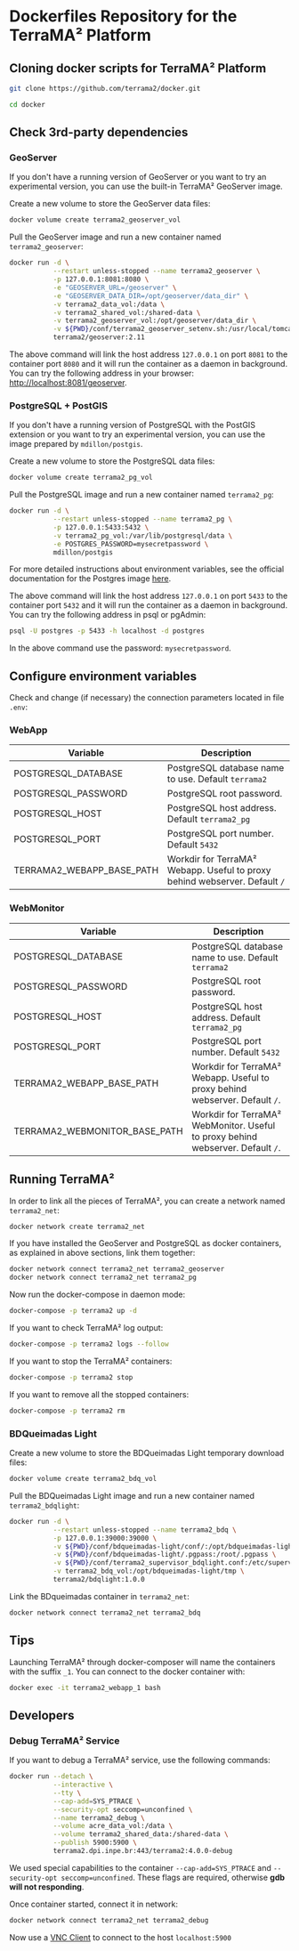 # Dockerfiles Repository for the TerraMA² Platform

## Cloning docker scripts for  TerraMA² Platform

```bash
git clone https://github.com/terrama2/docker.git
```

```bash
cd docker
```

## Check 3rd-party dependencies

### GeoServer

If you don't have a running version of GeoServer or you want to try an experimental version, you can use the built-in TerraMA² GeoServer image.

Create a new volume to store the GeoServer data files:

```bash
docker volume create terrama2_geoserver_vol
```

Pull the GeoServer image and run a new container named `terrama2_geoserver`:

```bash
docker run -d \
           --restart unless-stopped --name terrama2_geoserver \
           -p 127.0.0.1:8081:8080 \
           -e "GEOSERVER_URL=/geoserver" \
           -e "GEOSERVER_DATA_DIR=/opt/geoserver/data_dir" \
           -v terrama2_data_vol:/data \
           -v terrama2_shared_vol:/shared-data \
           -v terrama2_geoserver_vol:/opt/geoserver/data_dir \
           -v ${PWD}/conf/terrama2_geoserver_setenv.sh:/usr/local/tomcat/bin/setenv.sh \
           terrama2/geoserver:2.11
```

The above command will link the host address `127.0.0.1` on port `8081` to the container port `8080` and it will run the container as a daemon in background. You can try the following address in your browser: [http://localhost:8081/geoserver](http://localhost:8081/geoserver).

### PostgreSQL + PostGIS

If you don't have a running version of PostgreSQL with the PostGIS extension or you want to try an experimental version, you can use the image prepared by `mdillon/postgis`.

Create a new volume to store the PostgreSQL data files:

```bash
docker volume create terrama2_pg_vol
```

Pull the PostgreSQL image and run a new container named `terrama2_pg`:

```bash
docker run -d \
           --restart unless-stopped --name terrama2_pg \
           -p 127.0.0.1:5433:5432 \
           -v terrama2_pg_vol:/var/lib/postgresql/data \
           -e POSTGRES_PASSWORD=mysecretpassword \
           mdillon/postgis
```

For more detailed instructions about environment variables, see the official documentation for the Postgres image [here](https://hub.docker.com/_/postgres/).

The above command will link the host address `127.0.0.1` on port `5433` to the container port `5432` and it will run the container as a daemon in background. You can try the following address in psql or pgAdmin:

```bash
psql -U postgres -p 5433 -h localhost -d postgres
```

In the above command use the password: `mysecretpassword`.

## Configure environment variables

Check and change (if necessary) the connection parameters located in file `.env`:

### WebApp

| Variable | Description |
|----------|-------------|
| POSTGRESQL_DATABASE | PostgreSQL database name to use. Default `terrama2` |
POSTGRESQL_PASSWORD | PostgreSQL root password. |
POSTGRESQL_HOST | PostgreSQL host address. Default `terrama2_pg` |
POSTGRESQL_PORT | PostgreSQL port number. Default `5432` |
TERRAMA2_WEBAPP_BASE_PATH | Workdir for TerraMA² Webapp. Useful to proxy behind webserver. Default `/` |

### WebMonitor

| Variable | Description |
|----------|-------------|
| POSTGRESQL_DATABASE | PostgreSQL database name to use. Default `terrama2` |
POSTGRESQL_PASSWORD | PostgreSQL root password. |
POSTGRESQL_HOST | PostgreSQL host address. Default `terrama2_pg` |
POSTGRESQL_PORT | PostgreSQL port number. Default `5432` |
TERRAMA2_WEBAPP_BASE_PATH | Workdir for TerraMA² Webapp. Useful to proxy behind webserver. Default `/`. |
| TERRAMA2_WEBMONITOR_BASE_PATH | Workdir for TerraMA² WebMonitor. Useful to proxy behind webserver. Default `/`. |

## Running TerraMA²

In order to link all the pieces of TerraMA², you can create a network named `terrama2_net`:

```bash
docker network create terrama2_net
```

If you have installed the GeoServer and PostgreSQL as docker containers, as explained in above sections, link them together:

```bash
docker network connect terrama2_net terrama2_geoserver
docker network connect terrama2_net terrama2_pg
```

Now run the docker-compose in daemon mode:

```bash
docker-compose -p terrama2 up -d
```

If you want to check TerraMA² log output:

```bash
docker-compose -p terrama2 logs --follow
```

If you want to stop the TerraMA² containers:

```bash
docker-compose -p terrama2 stop
```

If you want to remove all the stopped containers:

```bash
docker-compose -p terrama2 rm
```

### BDQueimadas Light

Create a new volume to store the BDQueimadas Light temporary download files:

```bash
docker volume create terrama2_bdq_vol
```

Pull the BDQueimadas Light image and run a new container named `terrama2_bdqlight`:

```bash
docker run -d \
           --restart unless-stopped --name terrama2_bdq \
           -p 127.0.0.1:39000:39000 \
           -v ${PWD}/conf/bdqueimadas-light/conf/:/opt/bdqueimadas-light/configurations/ \
           -v ${PWD}/conf/bdqueimadas-light/.pgpass:/root/.pgpass \
           -v ${PWD}/conf/terrama2_supervisor_bdqlight.conf:/etc/supervisor/conf.d/bdqueimadas-light.conf \
           -v terrama2_bdq_vol:/opt/bdqueimadas-light/tmp \
           terrama2/bdqlight:1.0.0
```

Link the BDqueimadas container in `terrama2_net`:

```bash
docker network connect terrama2_net terrama2_bdq
```

## Tips

Launching TerraMA² through docker-composer will name the containers with the suffix `_1`. You can connect to the docker container with:

```bash
docker exec -it terrama2_webapp_1 bash
```

## Developers

### Debug TerraMA² Service

If you want to debug a TerraMA² service, use the following commands:

```bash
docker run --detach \
           --interactive \
           --tty \
           --cap-add=SYS_PTRACE \
           --security-opt seccomp=unconfined \
           --name terrama2_debug \
           --volume acre_data_vol:/data \
           --volume terrama2_shared_data:/shared-data \
           --publish 5900:5900 \
           terrama2.dpi.inpe.br:443/terrama2:4.0.0-debug
```

We used special capabilities to the container `--cap-add=SYS_PTRACE` and `--security-opt seccomp=unconfined`. These flags are required, otherwise **gdb will not responding**.

Once container started, connect it in network:

```bash
docker network connect terrama2_net terrama2_debug
```

Now use a [VNC Client](https://en.wikipedia.org/wiki/Virtual_Network_Computing) to connect to the host `localhost:5900`